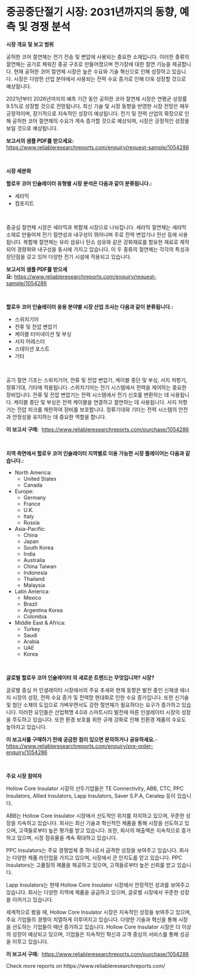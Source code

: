 <p><h1>중공중단절기 시장: 2031년까지의 동향, 예측 및 경쟁 분석</h1></p><p><strong>시장 개요 및 보고 범위</strong></p>
<p><p>공허한 코어 절연체는 전기 전송 및 변압에 사용되는 중요한 소재입니다. 이러한 종류의 절연체는 공기로 채워진 중공 구조로 만들어졌으며 전기장에 대한 절연 기능을 제공합니다. 현재 공허한 코어 절연체 시장은 높은 수요와 기술 혁신으로 인해 성장하고 있습니다. 시장은 다양한 산업 분야에서 사용되는 전력 수요 증가로 인해 더욱 성장할 것으로 예상됩니다. </p><p>2021년부터 2026년까지의 예측 기간 동안 공허한 코어 절연체 시장은 연평균 성장률 9.5%로 성장할 것으로 전망됩니다. 최신 기술 및 시장 동향을 반영한 시장 전망은 매우 긍정적이며, 장기적으로 지속적인 성장이 예상됩니다. 전기 및 전력 산업의 확장으로 인해 공허한 코어 절연체의 수요가 계속 증가할 것으로 예상되며, 시장은 긍정적인 성장을 보일 것으로 예상됩니다.</p></p>
<p><strong>보고서의 샘플 PDF를 받으세요:</strong> <a href="https://www.reliableresearchreports.com/enquiry/request-sample/1054286">https://www.reliableresearchreports.com/enquiry/request-sample/1054286</a></p>
<p>&nbsp;</p>
<p><strong>시장 세분화</strong></p>
<p><strong>할로우 코어 인슐레이터 유형별 시장 분석은 다음과 같이 분류됩니다.:</strong></p>
<p><ul><li>세라믹</li><li>컴포지트</li></ul></p>
<p>&nbsp;</p>
<p><p>중공심 절연체 시장은 세라믹과 복합재 시장으로 나눠집니다. 세라믹 절연체는 세라믹 소재로 만들어져 전기 절연성과 내구성이 뛰어나며 주로 전력 변압기나 전선 등에 사용됩니다. 복합재 절연체는 유리 섬유나 탄소 섬유와 같은 강화재료를 함유한 재료로 제작되어 경량화와 내구성을 동시에 가지고 있습니다. 이 두 종류의 절연체는 각각의 특성과 장단점을 갖고 있어 다양한 전기 시설에 적용되고 있습니다.</p></p>
<p><strong>보고서의 샘플 PDF를 받으세요:</strong>&nbsp;<a href="https://www.reliableresearchreports.com/enquiry/request-sample/1054286">https://www.reliableresearchreports.com/enquiry/request-sample/1054286</a></p>
<p>&nbsp;</p>
<p><strong> 할로우 코어 인슐레이터 응용 분야별 시장 산업 조사는 다음과 같이 분류됩니다.:</strong></p>
<p><ul><li>스위치기어</li><li>전류 및 전압 변압기</li><li>케이블 터미네이션 및 부싱</li><li>서지 어레스터</li><li>스테이션 포스트</li><li>기타</li></ul></p>
<p>&nbsp;</p>
<p><p>공기 절연 기초는 스위치기어, 전류 및 전압 변압기, 케이블 종단 및 부싱, 서지 저항기, 정류기대, 기타에 적용됩니다. 스위치기어는 전기 시스템에서 전력을 제어하는 중요한 장비입니다. 전류 및 전압 변압기는 전력 시스템에서 전기 신호를 변환하는 데 사용됩니다. 케이블 종단 및 부싱은 전력 케이블을 연결하고 절연하는 데 사용됩니다. 서지 저항기는 전압 피크를 제한하여 장비를 보호합니다. 정류기대와 기타는 전력 시스템의 안전과 안정성을 유지하는 데 중요한 역할을 합니다.</p></p>
<p><strong>이 보고서 구매:</strong>&nbsp; <a href="https://www.reliableresearchreports.com/purchase/1054286">https://www.reliableresearchreports.com/purchase/1054286</a></p>
<p>&nbsp;</p>
<p><strong>지역 측면에서 할로우 코어 인슐레이터 지역별로 이용 가능한 시장 플레이어는 다음과 같습니다.:</strong></p>
<p><ul>
    <li>
        North America:
        <ul>
            <li>United States</li>
            <li>Canada</li>
        </ul>
    </li>
    <li>
        Europe:
        <ul>
            <li>Germany</li>
            <li>France</li>
            <li>U.K.</li>
            <li>Italy</li>
            <li>Russia</li>
        </ul>
    </li>
    <li>
        Asia-Pacific:
        <ul>
            <li>China</li>
            <li>Japan</li>
            <li>South Korea</li>
            <li>India</li>
            <li>Australia</li>
            <li>China Taiwan</li>
            <li>Indonesia</li>
            <li>Thailand</li>
            <li>Malaysia</li>
        </ul>
    </li>
    <li>
        Latin America:
        <ul>
            <li>Mexico</li>
            <li>Brazil</li>
            <li>Argentina Korea</li>
            <li>Colombia</li>
        </ul>
    </li>
    <li>
        Middle East & Africa:
        <ul>
            <li>Turkey</li>
            <li>Saudi</li>
            <li>Arabia</li>
            <li>UAE</li>
            <li>Korea</li>
        </ul>
    </li>
    </ul></p>
<p>&nbsp;</p>
<p><strong>글로벌 할로우 코어 인슐레이터 의 새로운 트렌드는 무엇입니까? 시장?</strong></p>
<p><p>글로벌 중심 커 인셜레이터 시장에서의 주요 추세와 현재 동향은 발전 중인 신재생 에너지 시장의 성장, 전력 수요 증가 및 전력망 현대화로 인한 수요 증가입니다. 또한 신기술 및 첨단 소재의 도입으로 가벼우면서도 강한 절연체가 필요하다는 요구가 증가하고 있습니다. 이러한 요인들은 산업혁명 4.0과 스마트시티 발전에 따른 인셜레이터 시장의 성장을 주도하고 있습니다. 또한 환경 보호를 위한 규제 강화로 인해 친환경 제품의 수요도 높아지고 있습니다.</p></p>
<p><strong>이 보고서를 구매하기 전에 궁금한 점이 있으면 문의하거나 공유하세요.</strong>- <a href="https://www.reliableresearchreports.com/enquiry/pre-order-enquiry/1054286">https://www.reliableresearchreports.com/enquiry/pre-order-enquiry/1054286</a></p>
<p>&nbsp;</p>
<p><strong>주요 시장 참여자</strong></p>
<p><p>Hollow Core Insulator 시장의 선두기업들은 TE Connectivity, ABB, CTC, PPC Insulators, Allied Insulators, Lapp Insulators, Saver S.P.A, Ceralep 등이 있습니다. </p><p>ABB는 Hollow Core Insulator 시장에서 선도적인 위치를 차지하고 있으며, 꾸준한 성장을 지속하고 있습니다. 회사는 최신 기술과 혁신적인 제품을 통해 시장을 선도하고 있으며, 고객들로부터 높은 평가를 받고 있습니다. 또한, 회사의 매출액은 지속적으로 증가하고 있으며, 시장 점유율을 계속 확대하고 있습니다.</p><p>PPC Insulators는 주요 경쟁업체 중 하나로서 급격한 성장을 보여주고 있습니다. 회사는 다양한 제품 라인업을 가지고 있으며, 시장에서 큰 인지도를 얻고 있습니다. PPC Insulators는 고품질의 제품을 제공하고 있으며, 고객들로부터 높은 신뢰를 받고 있습니다.</p><p>Lapp Insulators는 현재 Hollow Core Insulator 시장에서 안정적인 성과를 보여주고 있습니다. 회사는 다양한 지역에 제품을 공급하고 있으며, 글로벌 시장에서 꾸준한 성장을 이어가고 있습니다.</p><p>세계적으로 봤을 때, Hollow Core Insulator 시장은 지속적인 성장을 보여주고 있으며, 주요 기업들의 경쟁이 치열하게 이루어지고 있습니다. 다양한 기술과 혁신을 통해 시장을 선도하는 기업들이 매년 증가하고 있습니다. Hollow Core Insulator 시장은 더 이상의 성장이 예상되고 있으며, 기업들은 지속적인 혁신과 고객 중심의 서비스를 통해 성공을 이루고 있습니다.</p></p>
<p><strong>이 보고서 구매:</strong>&nbsp;&nbsp;<a href="https://www.reliableresearchreports.com/purchase/1054286">https://www.reliableresearchreports.com/purchase/1054286</a></p>
<p>Check more reports on https://www.reliableresearchreports.com/</p>
